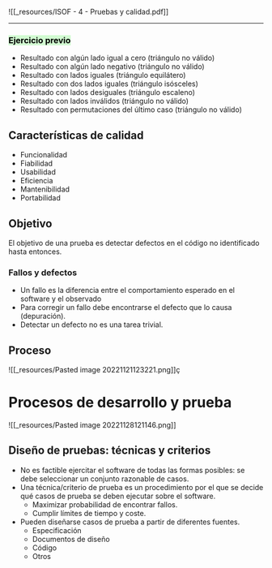 ![[_resources/ISOF - 4 - Pruebas y calidad.pdf]]

---

### <mark style="background: #BBFABBA6;">Ejercicio previo</mark>
- Resultado con algún lado igual a cero (triángulo no válido)
- Resultado con algún lado negativo (triángulo no válido)
- Resultado con lados iguales (triángulo equilátero)
- Resultado con dos lados iguales (triángulo isósceles)
- Resultado con lados desiguales (triángulo escaleno)
- Resultado con lados inválidos (triángulo no válido)
- Resultado con permutaciones del último caso (triángulo no válido)

## Características de calidad
- Funcionalidad
- Fiabilidad
- Usabilidad
- Eficiencia
- Mantenibilidad
- Portabilidad

## Objetivo
El objetivo de una prueba es detectar defectos en el código no identificado hasta entonces.

### Fallos y defectos
- Un fallo es la diferencia entre el comportamiento esperado en el software y el observado
- Para corregir un fallo debe encontrarse el defecto que lo causa (depuración).
- Detectar un defecto no es una tarea trivial.

## Proceso
![[_resources/Pasted image 20221121123221.png]]ç


# Procesos de desarrollo y prueba
![[_resources/Pasted image 20221128121146.png]]

## Diseño de pruebas: técnicas y criterios
- No es factible ejercitar el software de todas las formas posibles: se debe seleccionar un conjunto razonable de casos.
- Una técnica/criterio de prueba es un procedimiento por el que se decide qué casos de prueba se deben ejecutar sobre el software.
	- Maximizar probabilidad de encontrar fallos.
	- Cumplir límites de tiempo y coste.
- Pueden diseñarse casos de prueba a partir de diferentes fuentes.
	- Especificación
	- Documentos de diseño
	- Código
	- Otros